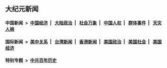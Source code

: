 ## 大纪元新闻

#### 中国新闻 &nbsp;>&nbsp; [中国经济](indexes/ncid283/README.md?08150045) &nbsp;| &nbsp; [大陆政治](indexes/ncid277/README.md?08150045) &nbsp;| &nbsp; [社会万象](indexes/ncid282/README.md?08150045) &nbsp;| &nbsp; [中国人权](indexes/ncid278/README.md?08150045) &nbsp;| &nbsp; [群体事件](indexes/ncid279/README.md?08150045) &nbsp;| &nbsp; [天灾人祸](indexes/ncid280/README.md?08150045)

#### 国际新闻 &nbsp;>&nbsp; [美中关系](indexes/nf1412576/README.md?08150045) &nbsp;| &nbsp; [台湾新闻](indexes/ncid1349361/README.md?08150045) &nbsp;| &nbsp; [香港新闻](indexes/ncid1349362/README.md?08150045) &nbsp;| &nbsp; [美国政治](indexes/ncid1078159/README.md?08150045) &nbsp;| &nbsp; [美国社会](indexes/ncid1078160/README.md?08150045) &nbsp;| &nbsp; [美国经济](indexes/ncid1078158/README.md?08150045)

#### 特别专题 &nbsp;>&nbsp; [中共百年历史](https://github.com/epoch-news/epoch-special/blob/master/README.md?08150045)  
